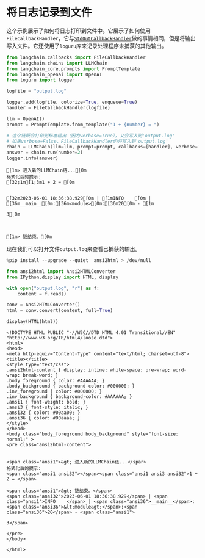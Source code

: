 # 将日志记录到文件
这个示例展示了如何将日志打印到文件中。它展示了如何使用`FileCallbackHandler`，它与[`StdOutCallbackHandler`](/modules/callbacks/#get-started)做的事情相同，但是将输出写入文件。它还使用了`loguru`库来记录处理程序未捕获的其他输出。


```python
from langchain.callbacks import FileCallbackHandler
from langchain.chains import LLMChain
from langchain_core.prompts import PromptTemplate
from langchain_openai import OpenAI
from loguru import logger

logfile = "output.log"

logger.add(logfile, colorize=True, enqueue=True)
handler = FileCallbackHandler(logfile)

llm = OpenAI()
prompt = PromptTemplate.from_template("1 + {number} = ")

# 这个链既会打印到标准输出（因为verbose=True），又会写入到'output.log'
# 如果verbose=False，FileCallbackHandler仍将写入到'output.log'
chain = LLMChain(llm=llm, prompt=prompt, callbacks=[handler], verbose=True)
answer = chain.run(number=2)
logger.info(answer)
```

    
    
    [1m> 进入新的LLMChain链...[0m
    格式化后的提示:
    [32;1m[1;3m1 + 2 = [0m
    

    [32m2023-06-01 18:36:38.929[0m | [1mINFO    [0m | [36m__main__[0m:[36m<module>[0m:[36m20[0m - [1m
    
    3[0m
    

    
    [1m> 链结束。[0m
    

现在我们可以打开文件`output.log`来查看已捕获的输出。


```python
%pip install --upgrade --quiet  ansi2html > /dev/null
```


```python
from ansi2html import Ansi2HTMLConverter
from IPython.display import HTML, display

with open("output.log", "r") as f:
    content = f.read()

conv = Ansi2HTMLConverter()
html = conv.convert(content, full=True)

display(HTML(html))
```

```
<!DOCTYPE HTML PUBLIC "-//W3C//DTD HTML 4.01 Transitional//EN" "http://www.w3.org/TR/html4/loose.dtd">
<html>
<head>
<meta http-equiv="Content-Type" content="text/html; charset=utf-8">
<title></title>
<style type="text/css">
.ansi2html-content { display: inline; white-space: pre-wrap; word-wrap: break-word; }
.body_foreground { color: #AAAAAA; }
.body_background { background-color: #000000; }
.inv_foreground { color: #000000; }
.inv_background { background-color: #AAAAAA; }
.ansi1 { font-weight: bold; }
.ansi3 { font-style: italic; }
.ansi32 { color: #00aa00; }
.ansi36 { color: #00aaaa; }
</style>
</head>
<body class="body_foreground body_background" style="font-size: normal;" >
<pre class="ansi2html-content">


<span class="ansi1">&gt; 进入新的LLMChain链...</span>
格式化后的提示:
<span class="ansi1 ansi32"></span><span class="ansi1 ansi3 ansi32">1 + 2 = </span>

<span class="ansi1">&gt; 链结束。</span>
<span class="ansi32">2023-06-01 18:36:38.929</span> | <span class="ansi1">INFO    </span> | <span class="ansi36">__main__</span>:<span class="ansi36">&lt;module&gt;</span>:<span class="ansi36">20</span> - <span class="ansi1">

3</span>

</pre>
</body>

</html>
```


